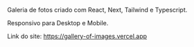 Galeria de fotos criado com React, Next, Tailwind e Typescript.

Responsivo para Desktop e Mobile.


Link do site: https://gallery-of-images.vercel.app
